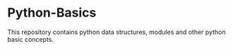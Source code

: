 # Python-Basics
This repository contains python data structures, modules and other python basic concepts. 
